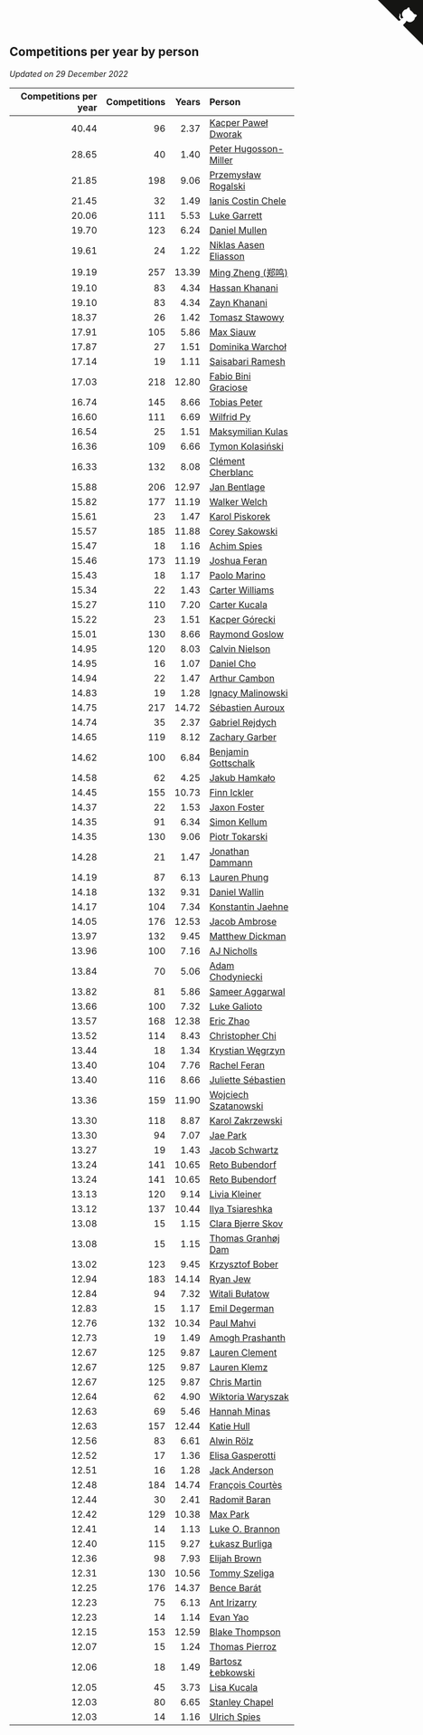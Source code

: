 ## Competitions per year by person

*Updated on 29 December 2022*

| Competitions per year | Competitions | Years | Person |
| ---: | ---: | ---: | :--- |
| 40.44 | 96 | 2.37 | [Kacper Paweł Dworak](https://www.worldcubeassociation.org/persons/2020DWOR01) |
| 28.65 | 40 | 1.40 | [Peter Hugosson-Miller](https://www.worldcubeassociation.org/persons/2021HUGO01) |
| 21.85 | 198 | 9.06 | [Przemysław Rogalski](https://www.worldcubeassociation.org/persons/2013ROGA02) |
| 21.45 | 32 | 1.49 | [Ianis Costin Chele](https://www.worldcubeassociation.org/persons/2021CHEL01) |
| 20.06 | 111 | 5.53 | [Luke Garrett](https://www.worldcubeassociation.org/persons/2017GARR05) |
| 19.70 | 123 | 6.24 | [Daniel Mullen](https://www.worldcubeassociation.org/persons/2016MULL04) |
| 19.61 | 24 | 1.22 | [Niklas Aasen Eliasson](https://www.worldcubeassociation.org/persons/2021ELIA01) |
| 19.19 | 257 | 13.39 | [Ming Zheng (郑鸣)](https://www.worldcubeassociation.org/persons/2009ZHEN11) |
| 19.10 | 83 | 4.34 | [Hassan Khanani](https://www.worldcubeassociation.org/persons/2018KHAN26) |
| 19.10 | 83 | 4.34 | [Zayn Khanani](https://www.worldcubeassociation.org/persons/2018KHAN28) |
| 18.37 | 26 | 1.42 | [Tomasz Stawowy](https://www.worldcubeassociation.org/persons/2021STAW01) |
| 17.91 | 105 | 5.86 | [Max Siauw](https://www.worldcubeassociation.org/persons/2017SIAU02) |
| 17.87 | 27 | 1.51 | [Dominika Warchoł](https://www.worldcubeassociation.org/persons/2021WARC01) |
| 17.14 | 19 | 1.11 | [Saisabari Ramesh](https://www.worldcubeassociation.org/persons/2021RAME01) |
| 17.03 | 218 | 12.80 | [Fabio Bini Graciose](https://www.worldcubeassociation.org/persons/2010GRAC02) |
| 16.74 | 145 | 8.66 | [Tobias Peter](https://www.worldcubeassociation.org/persons/2014PETE03) |
| 16.60 | 111 | 6.69 | [Wilfrid Py](https://www.worldcubeassociation.org/persons/2016PYWI01) |
| 16.54 | 25 | 1.51 | [Maksymilian Kulas](https://www.worldcubeassociation.org/persons/2021KULA02) |
| 16.36 | 109 | 6.66 | [Tymon Kolasiński](https://www.worldcubeassociation.org/persons/2016KOLA02) |
| 16.33 | 132 | 8.08 | [Clément Cherblanc](https://www.worldcubeassociation.org/persons/2014CHER05) |
| 15.88 | 206 | 12.97 | [Jan Bentlage](https://www.worldcubeassociation.org/persons/2010BENT01) |
| 15.82 | 177 | 11.19 | [Walker Welch](https://www.worldcubeassociation.org/persons/2011WELC01) |
| 15.61 | 23 | 1.47 | [Karol Piskorek](https://www.worldcubeassociation.org/persons/2021PISK01) |
| 15.57 | 185 | 11.88 | [Corey Sakowski](https://www.worldcubeassociation.org/persons/2011SAKO01) |
| 15.47 | 18 | 1.16 | [Achim Spies](https://www.worldcubeassociation.org/persons/2021SPIE01) |
| 15.46 | 173 | 11.19 | [Joshua Feran](https://www.worldcubeassociation.org/persons/2011FERA01) |
| 15.43 | 18 | 1.17 | [Paolo Marino](https://www.worldcubeassociation.org/persons/2021MARI04) |
| 15.34 | 22 | 1.43 | [Carter Williams](https://www.worldcubeassociation.org/persons/2021WILL06) |
| 15.27 | 110 | 7.20 | [Carter Kucala](https://www.worldcubeassociation.org/persons/2015KUCA01) |
| 15.22 | 23 | 1.51 | [Kacper Górecki](https://www.worldcubeassociation.org/persons/2021GORE01) |
| 15.01 | 130 | 8.66 | [Raymond Goslow](https://www.worldcubeassociation.org/persons/2014GOSL01) |
| 14.95 | 120 | 8.03 | [Calvin Nielson](https://www.worldcubeassociation.org/persons/2014NIEL03) |
| 14.95 | 16 | 1.07 | [Daniel Cho](https://www.worldcubeassociation.org/persons/2021CHOD01) |
| 14.94 | 22 | 1.47 | [Arthur Cambon](https://www.worldcubeassociation.org/persons/2021CAMB01) |
| 14.83 | 19 | 1.28 | [Ignacy Malinowski](https://www.worldcubeassociation.org/persons/2021MALI02) |
| 14.75 | 217 | 14.72 | [Sébastien Auroux](https://www.worldcubeassociation.org/persons/2008AURO01) |
| 14.74 | 35 | 2.37 | [Gabriel Rejdych](https://www.worldcubeassociation.org/persons/2020REJD01) |
| 14.65 | 119 | 8.12 | [Zachary Garber](https://www.worldcubeassociation.org/persons/2014GARB01) |
| 14.62 | 100 | 6.84 | [Benjamin Gottschalk](https://www.worldcubeassociation.org/persons/2016GOTT01) |
| 14.58 | 62 | 4.25 | [Jakub Hamkało](https://www.worldcubeassociation.org/persons/2018HAMK01) |
| 14.45 | 155 | 10.73 | [Finn Ickler](https://www.worldcubeassociation.org/persons/2012ICKL01) |
| 14.37 | 22 | 1.53 | [Jaxon Foster](https://www.worldcubeassociation.org/persons/2021FOST01) |
| 14.35 | 91 | 6.34 | [Simon Kellum](https://www.worldcubeassociation.org/persons/2016KELL12) |
| 14.35 | 130 | 9.06 | [Piotr Tokarski](https://www.worldcubeassociation.org/persons/2013TOKA01) |
| 14.28 | 21 | 1.47 | [Jonathan Dammann](https://www.worldcubeassociation.org/persons/2021DAMM01) |
| 14.19 | 87 | 6.13 | [Lauren Phung](https://www.worldcubeassociation.org/persons/2016PHUN02) |
| 14.18 | 132 | 9.31 | [Daniel Wallin](https://www.worldcubeassociation.org/persons/2013WALL03) |
| 14.17 | 104 | 7.34 | [Konstantin Jaehne](https://www.worldcubeassociation.org/persons/2015JAEH01) |
| 14.05 | 176 | 12.53 | [Jacob Ambrose](https://www.worldcubeassociation.org/persons/2010AMBR01) |
| 13.97 | 132 | 9.45 | [Matthew Dickman](https://www.worldcubeassociation.org/persons/2013DICK01) |
| 13.96 | 100 | 7.16 | [AJ Nicholls](https://www.worldcubeassociation.org/persons/2015NICH04) |
| 13.84 | 70 | 5.06 | [Adam Chodyniecki](https://www.worldcubeassociation.org/persons/2017CHOD02) |
| 13.82 | 81 | 5.86 | [Sameer Aggarwal](https://www.worldcubeassociation.org/persons/2017AGGA01) |
| 13.66 | 100 | 7.32 | [Luke Galioto](https://www.worldcubeassociation.org/persons/2015GALI02) |
| 13.57 | 168 | 12.38 | [Eric Zhao](https://www.worldcubeassociation.org/persons/2010ZHAO19) |
| 13.52 | 114 | 8.43 | [Christopher Chi](https://www.worldcubeassociation.org/persons/2014CHIC01) |
| 13.44 | 18 | 1.34 | [Krystian Węgrzyn](https://www.worldcubeassociation.org/persons/2021WEGR01) |
| 13.40 | 104 | 7.76 | [Rachel Feran](https://www.worldcubeassociation.org/persons/2015FERA01) |
| 13.40 | 116 | 8.66 | [Juliette Sébastien](https://www.worldcubeassociation.org/persons/2014SEBA01) |
| 13.36 | 159 | 11.90 | [Wojciech Szatanowski](https://www.worldcubeassociation.org/persons/2011SZAT01) |
| 13.30 | 118 | 8.87 | [Karol Zakrzewski](https://www.worldcubeassociation.org/persons/2014ZAKR01) |
| 13.30 | 94 | 7.07 | [Jae Park](https://www.worldcubeassociation.org/persons/2015PARK24) |
| 13.27 | 19 | 1.43 | [Jacob Schwartz](https://www.worldcubeassociation.org/persons/2021SCHW01) |
| 13.24 | 141 | 10.65 | [Reto Bubendorf](https://www.worldcubeassociation.org/persons/2012BUBE01) |
| 13.24 | 141 | 10.65 | [Reto Bubendorf](https://www.worldcubeassociation.org/persons/2012BUBE01) |
| 13.13 | 120 | 9.14 | [Livia Kleiner](https://www.worldcubeassociation.org/persons/2013KLEI03) |
| 13.12 | 137 | 10.44 | [Ilya Tsiareshka](https://www.worldcubeassociation.org/persons/2012TERE01) |
| 13.08 | 15 | 1.15 | [Clara Bjerre Skov](https://www.worldcubeassociation.org/persons/2021SKOV01) |
| 13.08 | 15 | 1.15 | [Thomas Granhøj Dam](https://www.worldcubeassociation.org/persons/2021DAMT01) |
| 13.02 | 123 | 9.45 | [Krzysztof Bober](https://www.worldcubeassociation.org/persons/2013BOBE01) |
| 12.94 | 183 | 14.14 | [Ryan Jew](https://www.worldcubeassociation.org/persons/2008JEWR01) |
| 12.84 | 94 | 7.32 | [Witali Bułatow](https://www.worldcubeassociation.org/persons/2015BUAT01) |
| 12.83 | 15 | 1.17 | [Emil Degerman](https://www.worldcubeassociation.org/persons/2021DEGE01) |
| 12.76 | 132 | 10.34 | [Paul Mahvi](https://www.worldcubeassociation.org/persons/2012MAHV01) |
| 12.73 | 19 | 1.49 | [Amogh Prashanth](https://www.worldcubeassociation.org/persons/2021PRAS01) |
| 12.67 | 125 | 9.87 | [Lauren Clement](https://www.worldcubeassociation.org/persons/2013KLEM01) |
| 12.67 | 125 | 9.87 | [Lauren Klemz](https://www.worldcubeassociation.org/persons/2013KLEM01) |
| 12.67 | 125 | 9.87 | [Chris Martin](https://www.worldcubeassociation.org/persons/2013MART03) |
| 12.64 | 62 | 4.90 | [Wiktoria Waryszak](https://www.worldcubeassociation.org/persons/2018WARY01) |
| 12.63 | 69 | 5.46 | [Hannah Minas](https://www.worldcubeassociation.org/persons/2017MINA04) |
| 12.63 | 157 | 12.44 | [Katie Hull](https://www.worldcubeassociation.org/persons/2010HULL01) |
| 12.56 | 83 | 6.61 | [Alwin Rölz](https://www.worldcubeassociation.org/persons/2016ROLZ01) |
| 12.52 | 17 | 1.36 | [Elisa Gasperotti](https://www.worldcubeassociation.org/persons/2021GASP01) |
| 12.51 | 16 | 1.28 | [Jack Anderson](https://www.worldcubeassociation.org/persons/2021ANDE05) |
| 12.48 | 184 | 14.74 | [François Courtès](https://www.worldcubeassociation.org/persons/2008COUR01) |
| 12.44 | 30 | 2.41 | [Radomił Baran](https://www.worldcubeassociation.org/persons/2020BARA02) |
| 12.42 | 129 | 10.38 | [Max Park](https://www.worldcubeassociation.org/persons/2012PARK03) |
| 12.41 | 14 | 1.13 | [Luke O. Brannon](https://www.worldcubeassociation.org/persons/2021BRAN02) |
| 12.40 | 115 | 9.27 | [Łukasz Burliga](https://www.worldcubeassociation.org/persons/2013BURL01) |
| 12.36 | 98 | 7.93 | [Elijah Brown](https://www.worldcubeassociation.org/persons/2015BROW03) |
| 12.31 | 130 | 10.56 | [Tommy Szeliga](https://www.worldcubeassociation.org/persons/2012SZEL01) |
| 12.25 | 176 | 14.37 | [Bence Barát](https://www.worldcubeassociation.org/persons/2008BARA01) |
| 12.23 | 75 | 6.13 | [Ant Irizarry](https://www.worldcubeassociation.org/persons/2016IRIZ02) |
| 12.23 | 14 | 1.14 | [Evan Yao](https://www.worldcubeassociation.org/persons/2021YAOE02) |
| 12.15 | 153 | 12.59 | [Blake Thompson](https://www.worldcubeassociation.org/persons/2010THOM03) |
| 12.07 | 15 | 1.24 | [Thomas Pierroz](https://www.worldcubeassociation.org/persons/2021PIER01) |
| 12.06 | 18 | 1.49 | [Bartosz Łebkowski](https://www.worldcubeassociation.org/persons/2021LEBK01) |
| 12.05 | 45 | 3.73 | [Lisa Kucala](https://www.worldcubeassociation.org/persons/2019KUCA01) |
| 12.03 | 80 | 6.65 | [Stanley Chapel](https://www.worldcubeassociation.org/persons/2016CHAP04) |
| 12.03 | 14 | 1.16 | [Ulrich Spies](https://www.worldcubeassociation.org/persons/2021SPIE02) |


<a href="https://github.com/JustinTimeCuber/wca_statistics" class="github-corner" aria-label="View source on Github"><svg width="80" height="80" viewBox="0 0 250 250" style="fill:#151513; color:#fff; position: absolute; top: 0; border: 0; right: 0;" aria-hidden="true"><path d="M0,0 L115,115 L130,115 L142,142 L250,250 L250,0 Z"></path><path d="M128.3,109.0 C113.8,99.7 119.0,89.6 119.0,89.6 C122.0,82.7 120.5,78.6 120.5,78.6 C119.2,72.0 123.4,76.3 123.4,76.3 C127.3,80.9 125.5,87.3 125.5,87.3 C122.9,97.6 130.6,101.9 134.4,103.2" fill="currentColor" style="transform-origin: 130px 106px;" class="octo-arm"></path><path d="M115.0,115.0 C114.9,115.1 118.7,116.5 119.8,115.4 L133.7,101.6 C136.9,99.2 139.9,98.4 142.2,98.6 C133.8,88.0 127.5,74.4 143.8,58.0 C148.5,53.4 154.0,51.2 159.7,51.0 C160.3,49.4 163.2,43.6 171.4,40.1 C171.4,40.1 176.1,42.5 178.8,56.2 C183.1,58.6 187.2,61.8 190.9,65.4 C194.5,69.0 197.7,73.2 200.1,77.6 C213.8,80.2 216.3,84.9 216.3,84.9 C212.7,93.1 206.9,96.0 205.4,96.6 C205.1,102.4 203.0,107.8 198.3,112.5 C181.9,128.9 168.3,122.5 157.7,114.1 C157.9,116.9 156.7,120.9 152.7,124.9 L141.0,136.5 C139.8,137.7 141.6,141.9 141.8,141.8 Z" fill="currentColor" class="octo-body"></path></svg></a><style>.github-corner:hover .octo-arm{animation:octocat-wave 560ms ease-in-out}@keyframes octocat-wave{0%,100%{transform:rotate(0)}20%,60%{transform:rotate(-25deg)}40%,80%{transform:rotate(10deg)}}@media (max-width:500px){.github-corner:hover .octo-arm{animation:none}.github-corner .octo-arm{animation:octocat-wave 560ms ease-in-out}}</style>
